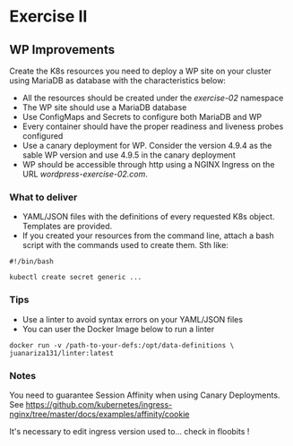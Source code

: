 # Exercise II

## WP Improvements

Create the K8s resources you need to deploy a WP site on your cluster using
MariaDB as database with the characteristics below:

* All the resources should be created under the *exercise-02* namespace
* The WP site should use a MariaDB database
* Use ConfigMaps and Secrets to configure both MariaDB and WP
* Every container should have the proper readiness and liveness probes
configured
* Use a canary deployment for WP. Consider the version 4.9.4 as the sable WP
version and use 4.9.5 in the canary deployment
* WP should be accessible through http using a NGINX Ingress on the URL
*wordpress-exercise-02.com*.

### What to deliver

* YAML/JSON files with the definitions of every requested K8s object. Templates
are provided.
* If you created your resources from the command line, attach a bash script with
the commands used to create them. Sth like:

```
#!/bin/bash

kubectl create secret generic ...
```

### Tips

* Use a linter to avoid syntax errors on your YAML/JSON files
* You can user the Docker Image below to run a linter

```
docker run -v /path-to-your-defs:/opt/data-definitions \
juanariza131/linter:latest
```

### Notes

You need to guarantee Session Affinity when using Canary Deployments. See
https://github.com/kubernetes/ingress-nginx/tree/master/docs/examples/affinity/cookie

It's necessary to edit ingress version used to... check in floobits !


